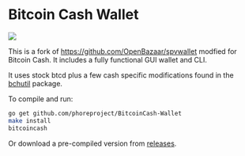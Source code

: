 # Bitcoin Cash Wallet

<img src="https://bitcoin.tax/blog/content/images/2017/08/bitcoincash.png">

This is a fork of https://github.com/OpenBazaar/spvwallet modfied for Bitcoin Cash. It includes a fully functional GUI wallet and CLI.

It uses stock btcd plus a few cash specific modifications found in the [bchutil](https://github.com/cpacia/bchutil) package.

To compile and run:
```bash
go get github.com/phoreproject/BitcoinCash-Wallet
make install
bitcoincash
```
Or download a pre-compiled version from [releases](https://github.com/phoreproject/BitcoinCash-Wallet/releases).
